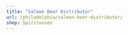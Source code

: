 ```yaml
---
title: "Salmon Beer Distributor"
url: /philadelphia/salmon-beer-distributor/
shop: Spirituosen
---
```

